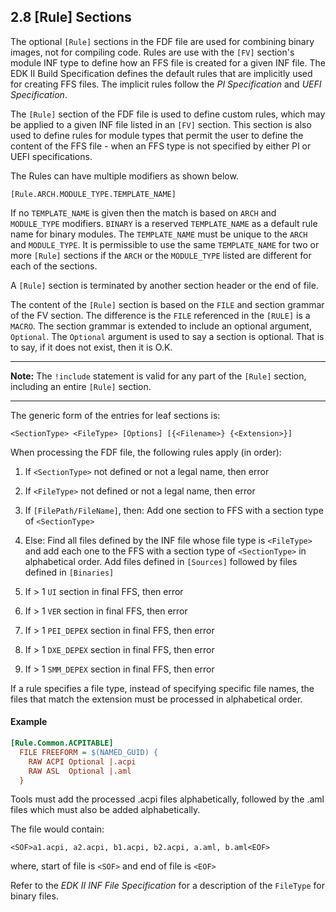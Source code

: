<!--- @file
  2.8 [Rule] Sections

  Copyright (c) 2006-2017, Intel Corporation. All rights reserved.<BR>

  Redistribution and use in source (original document form) and 'compiled'
  forms (converted to PDF, epub, HTML and other formats) with or without
  modification, are permitted provided that the following conditions are met:

  1) Redistributions of source code (original document form) must retain the
     above copyright notice, this list of conditions and the following
     disclaimer as the first lines of this file unmodified.

  2) Redistributions in compiled form (transformed to other DTDs, converted to
     PDF, epub, HTML and other formats) must reproduce the above copyright
     notice, this list of conditions and the following disclaimer in the
     documentation and/or other materials provided with the distribution.

  THIS DOCUMENTATION IS PROVIDED BY TIANOCORE PROJECT "AS IS" AND ANY EXPRESS OR
  IMPLIED WARRANTIES, INCLUDING, BUT NOT LIMITED TO, THE IMPLIED WARRANTIES OF
  MERCHANTABILITY AND FITNESS FOR A PARTICULAR PURPOSE ARE DISCLAIMED. IN NO
  EVENT SHALL TIANOCORE PROJECT  BE LIABLE FOR ANY DIRECT, INDIRECT, INCIDENTAL,
  SPECIAL, EXEMPLARY, OR CONSEQUENTIAL DAMAGES (INCLUDING, BUT NOT LIMITED TO,
  PROCUREMENT OF SUBSTITUTE GOODS OR SERVICES; LOSS OF USE, DATA, OR PROFITS;
  OR BUSINESS INTERRUPTION) HOWEVER CAUSED AND ON ANY THEORY OF LIABILITY,
  WHETHER IN CONTRACT, STRICT LIABILITY, OR TORT (INCLUDING NEGLIGENCE OR
  OTHERWISE) ARISING IN ANY WAY OUT OF THE USE OF THIS DOCUMENTATION, EVEN IF
  ADVISED OF THE POSSIBILITY OF SUCH DAMAGE.

-->

## 2.8 [Rule] Sections

The optional `[Rule]` sections in the FDF file are used for combining binary
images, not for compiling code. Rules are use with the `[FV]` section's module
INF type to define how an FFS file is created for a given INF file. The EDK II
Build Specification defines the default rules that are implicitly used for
creating FFS files. The implicit rules follow the _PI Specification_ and
_UEFI Specification_.

The `[Rule]` section of the FDF file is used to define custom rules, which may
be applied to a given INF file listed in an `[FV]` section. This section is
also used to define rules for module types that permit the user to define the
content of the FFS file - when an FFS type is not specified by either PI or
UEFI specifications.

The Rules can have multiple modifiers as shown below.

`[Rule.ARCH.MODULE_TYPE.TEMPLATE_NAME]`

If no `TEMPLATE_NAME` is given then the match is based on `ARCH` and
`MODULE_TYPE` modifiers. `BINARY` is a reserved `TEMPLATE_NAME` as a default rule
name for binary modules. The `TEMPLATE_NAME` must be unique to the `ARCH` and
`MODULE_TYPE`. It is permissible to use the same `TEMPLATE_NAME` for two or
more `[Rule]` sections if the `ARCH` or the `MODULE_TYPE` listed are different
for each of the sections.

A `[Rule]` section is terminated by another section header or the end of file.

The content of the `[Rule]` section is based on the `FILE` and section grammar
of the FV section. The difference is the `FILE` referenced in the `[RULE]` is a
`MACRO`. The section grammar is extended to include an optional argument,
`Optional`. The `Optional` argument is used to say a section is optional. That
is to say, if it does not exist, then it is O.K.

**********
**Note:** The `!include` statement is valid for any part of the `[Rule]`
section, including an entire `[Rule]` section.
**********

The generic form of the entries for leaf sections is:

`<SectionType> <FileType> [Options] [{<Filename>} {<Extension>}]`

When processing the FDF file, the following rules apply (in order):

1. If `<SectionType>` not defined or not a legal name, then error
2. If `<FileType>` not defined or not a legal name, then error
3. If `[FilePath/FileName]`, then:
   Add one section to FFS with a section type of `<SectionType>`
4. Else:
   Find all files defined by the INF file whose file type is `<FileType>` and
   add each one to the FFS with a section type of `<SectionType>` in
   alphabetical order.
   Add files defined in `[Sources]` followed by files defined in `[Binaries]`

5. If > 1 `UI` section in final FFS, then error
6. If > 1 `VER` section in final FFS, then error
7. If > 1 `PEI_DEPEX` section in final FFS, then error
8. If > 1 `DXE_DEPEX` section in final FFS, then error
9. If > 1 `SMM_DEPEX` section in final FFS, then error

If a rule specifies a file type, instead of specifying specific file names, the
files that match the extension must be processed in alphabetical order.

#### Example

```ini
[Rule.Common.ACPITABLE]
  FILE FREEFORM = $(NAMED_GUID) {
    RAW ACPI Optional |.acpi
    RAW ASL  Optional |.aml
  }
```

Tools must add the processed .acpi files alphabetically, followed by the .aml
files which must also be added alphabetically.

The file would contain:

`<SOF>a1.acpi, a2.acpi, b1.acpi, b2.acpi, a.aml, b.aml<EOF>`

where, start of file is `<SOF>` and end of file is `<EOF>`

Refer to the _EDK II INF File Specification_ for a description of the
`FileType` for binary files.
